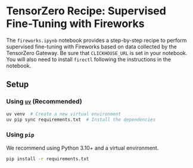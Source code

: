 # TensorZero Recipe: Supervised Fine-Tuning with Fireworks

The `fireworks.ipynb` notebook provides a step-by-step recipe to perform supervised fine-tuning with Fireworks based on data collected by the TensorZero Gateway.
Be sure that `CLICKHOUSE_URL` is set in your notebook.
You will also need to install `firectl` following the instructions in the notebook.

## Setup

### Using [`uv`](https://github.com/astral-sh/uv) (Recommended)

```bash
uv venv  # Create a new virtual environment
uv pip sync requirements.txt  # Install the dependencies
```

### Using `pip`

We recommend using Python 3.10+ and a virtual environment.

```bash
pip install -r requirements.txt
```
